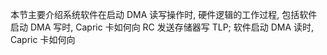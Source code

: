 
本节主要介绍系统软件在启动 DMA 读写操作时, 硬件逻辑的工作过程, 包括软件启动 DMA 写时, Capric 卡如何向 RC 发送存储器写 TLP; 软件启动 DMA 读时, Capric 卡如何向

